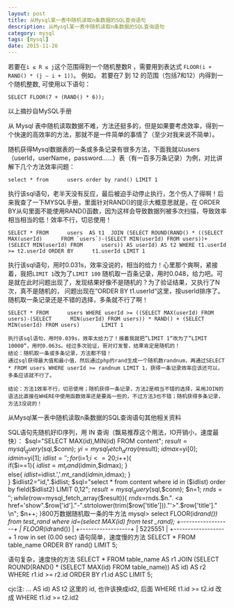 ```yaml
---
layout: post
title: 从Mysql某一表中随机读取n条数据的SQL查询语句 
description: 从Mysql某一表中随机读取n条数据的SQL查询语句
category: mysql
tags: [mysql]
date: 2015-11-26
---
```



若要在`i ≤ R ≤ j`这个范围得到一个随机整数R ，需要用到表达式 `FLOOR(i + RAND() * (j – i + 1))`。
例如， 若要在7 到 12 的范围（包括7和12）内得到一个随机整数, 可使用以下语句：

    SELECT FLOOR(7 + (RAND() * 6));

以上摘抄自MySQL手册

 

从 Mysql 表中随机读取数据不难，方法还挺多的，但是如果要考虑效率，得到一个快速的高效率的方法，那就不是一件简单的事情了（至少对我来说不简单）。

随机获得Mysql数据表的一条或多条记录有很多方法，下面我就以users（userId，userName，password……）表（有一百多万条记录）为例，对比讲解下几个方法效率问题：

    select * from      users order by rand() LIMIT 1

执行该sql语句，老半天没有反应，最后被迫手动停止执行，怎个伤人了得啊！后来我查了一下MYSQL手册，里面针对RAND()的提示大概意思就是，在 ORDER BY从句里面不能使用RAND()函数，因为这样会导致数据列被多次扫描，导致效率相当相当的低！效率不行，切忌使用！

    SELECT * FROM      users  AS t1  JOIN (SELECT ROUND(RAND() * ((SELECT MAX(userId)      FROM `users`)-(SELECT MIN(userId) FROM users))+(SELECT MIN(userId) FROM      users)) AS userId) AS t2 WHERE t1.userId >= t2.userId ORDER BY      t1.userId LIMIT 1

执行该sql语句，用时0.031s，效率没说的，相当的给力！心里那个爽啊，紧接着，我把`LIMIT 1`改为了`LIMIT 100` 随机取一百条记录，用时0.048，给力吧。可是就在此时问题出现了，发现结果好像不是随机的？为了验证结果，又执行了N次，真不是随机的， 问题出现在”ORDER BY t1.userId“这里，按userId排序了。随机取一条记录还是不错的选择，多条就不行了啊！

    SELECT * FROM      users WHERE userId >= ((SELECT MAX(userId) FROM users)-(SELECT      MIN(userId) FROM users)) * RAND() + (SELECT MIN(userId) FROM users)       LIMIT 1
    
    执行该sql语句，用时0.039s，效率太给力了！接着我就把”LIMIT 1“改为了”LIMIT 10000“，用时0.063s。经过多次验证，哥对灯发誓，结果肯定是随机的！
    结论：随机取一条或多条记录，方法都不错！
    通过sql获得最大值和最小值，然后通过php的rand生成一个随机数randnum，再通过SELECT * FROM users WHERE userId >= randnum LIMIT 1，获得一条记录效率应该还可以，多条应该就不行了。

    结论：方法1效率不行，切忌使用；随机获得一条记录，方法2是相当不错的选择，采用JOIN的语法比直接在WHERE中使用函数效率还是要高一些的，不过方法3也不错；随机获得多条记录，方法3没说的！

从Mysql某一表中随机读取n条数据的SQL查询语句其他相关资料

SQL语句先随机好ID序列，用 IN 查询（飘易推荐这个用法，IO开销小，速度最快）：
$sql="SELECT MAX(id),MIN(id) FROM content";
$result=mysql_query($sql,$conn);
$yi=mysql_fetch_array($result);
$idmax=$yi[0];
$idmin=$yi[1];
$idlist='';   
for($i=1;$i<=20;$i++){   
if($i==1){ $idlist=mt_rand($idmin,$idmax); }   
else{ $idlist=$idlist.','.mt_rand($idmin,$idmax); }   
} 
$idlist2="id,".$idlist;
$sql="select * from content where id in ($idlist) order by field($idlist2) LIMIT 0,12";
$result=mysql_query($sql,$conn);
$n=1;
$rnds='';
while($row=mysql_fetch_array($result)){
$rnds=$rnds.$n.". <a href='show".$row['id']."-".strtolower(trim($row['title']))."'>".$row['title']."</a><br />\n";
$n++;
}800万数据随机取一条的牛方法
mysql> select FLOOR(id*rand()) from test_rand where id=(select MAX(id) from test
_rand);
+------------------+
| FLOOR(id*rand()) |
+------------------+
| 5225551 |
+------------------+
1 row in set (0.00 sec)
语句简单，速度慢的方法
SELECT * FROM table_name ORDER BY rand() LIMIT 5;

语句复杂，速度快的方法
SELECT * FROM table_name AS r1 JOIN (SELECT ROUND(RAND() * (SELECT MAX(id) FROM table_name)) AS id) AS r2 WHERE r1.id >= r2.id ORDER BY r1.id ASC LIMIT 5;


cjc注: ... AS id) AS t2 这里的 id, 也许该换成id2, 后面 WHERE t1.id >= t2.id 改成  WHERE t1.id >= t2.id2